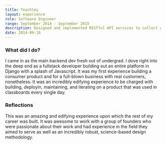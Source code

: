 ```yaml
---
title: Teachley
layout: experience
role: Software Engineer
range: September 2014 - September 2015
description: Designed and implemented RESTful API services to collect gameplay data from educational games and built interfaces for interaction with learning insights.
date: 2014-09-16
---
```


### What did I do?

I came in as the main backend dev fresh out of undergrad. I dove right into the deep end as a fullstack developer building out an entire platform in Django with a splash of Javascript. It was my first experience building a consumer product and for a full-blown business with real customers, nonetheless. It was an incredibly edifying experience to be charged with building, deployin, maintaining, and iterating on a product that was used in classboards every single day.

### Reflections

This was an amazing and edifying experience upon which the rest of my career was built. It was awesome to work with a group of founders who were passionate about their work and had experience in the field they aimed to serve as well as an incredibly robust, science-based design methodology.
